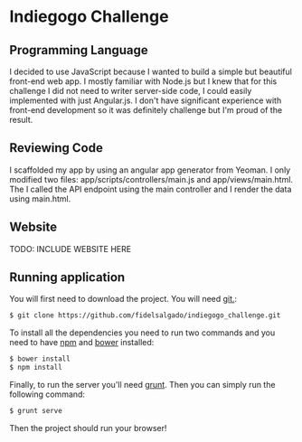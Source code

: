 # Indiegogo Challenge

## Programming Language
I decided to use JavaScript because I wanted to build a simple but beautiful
front-end web app. I mostly familiar with Node.js but I knew that for this 
challenge I did not need to writer server-side code, I could easily implemented
with just Angular.js. I don't have significant experience with front-end 
development so it was definitely challenge but I'm proud of the result.

## Reviewing Code
I scaffolded my app by using an angular app generator from Yeoman. I only
modified two files: app/scripts/controllers/main.js and app/views/main.html.
The I called the API endpoint using the main controller and I render the data
using main.html.

## Website
TODO: INCLUDE WEBSITE HERE

## Running application
You will first need to download the project. You will need [git.](https://git-scm.com/book/en/v2/Getting-Started-Installing-Git):
```bash
$ git clone https://github.com/fidelsalgado/indiegogo_challenge.git
```
To install all the dependencies you need to run two commands and you need to 
have [npm](https://nodejs.org/en/download/) and [bower](https://www.npmjs.com/package/bower) installed:
```bash
$ bower install
$ npm install
```
Finally, to run the server you'll need [grunt](https://www.npmjs.com/package/grunt-cli). Then you can simply
run the following command:
```bash
$ grunt serve
```
Then the project should run your browser!
